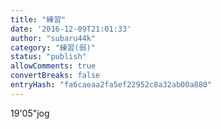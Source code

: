 ```yaml
---
title: "練習"
date: '2016-12-09T21:01:33'
author: "subaru44k"
category: "練習(弱)"
status: "publish"
allowComments: true
convertBreaks: false
entryHash: "fa6caeaa2fa5ef22952c8a32ab00a880"
---
```

19'05"jog
